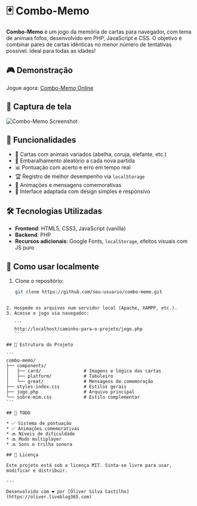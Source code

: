 # 🃏 Combo-Memo

**Combo-Memo** é um jogo da memória de cartas para navegador, com tema de animais fofos, desenvolvido em PHP, JavaScript e CSS. O objetivo é combinar pares de cartas idênticas no menor número de tentativas possível. Ideal para todas as idades!

## 🎮 Demonstração

Jogue agora: [Combo-Memo Online](https://oliver.liveblog365.com/jogos/combo-memo/jogo.php)

## 📸 Captura de tela

![Combo-Memo Screenshot](https://oliver.liveblog365.com/jogos/combo-memo/components/card/coruja.png)

## 🧩 Funcionalidades

- 🎴 Cartas com animais variados (abelha, coruja, elefante, etc.)
- 🔁 Embaralhamento aleatório a cada nova partida
- 📊 Pontuação com acerto e erro em tempo real
- 🏆 Registro de melhor desempenho via `localStorage`
- 🎉 Animações e mensagens comemorativas
- 🎨 Interface adaptada com design simples e responsivo

## 🛠️ Tecnologias Utilizadas

- **Frontend**: HTML5, CSS3, JavaScript (vanilla)
- **Backend**: PHP
- **Recursos adicionais**: Google Fonts, `localStorage`, efeitos visuais com JS puro

## 🚀 Como usar localmente

1. Clone o repositório:
   ```bash
   git clone https://github.com/seu-usuario/combo-memo.git
````

2. Hospede os arquivos num servidor local (Apache, XAMPP, etc.).
3. Acesse o jogo via navegador:

   ```
   http://localhost/caminho-para-o-projeto/jogo.php
   ```

## 📁 Estrutura do Projeto

```
combo-memo/
├── components/
│   ├── card/                # Imagens e lógica das cartas
│   ├── platform/            # Tabuleiro
│   └── great/               # Mensagens de comemoração
├── styles-index.css         # Estilos gerais
├── jogo.php                 # Arquivo principal
└── sobre-mim.css            # Estilo complementar
```

## 📌 TODO

* ✅ Sistema de pontuação
* ✅ Animações comemorativas
* 🔜 Níveis de dificuldade
* 🔜 Modo multiplayer
* 🔜 Sons e trilha sonora

## 📄 Licença

Este projeto está sob a licença MIT. Sinta-se livre para usar, modificar e distribuir.

---

Desenvolvido com ❤️ por [Óliver Silva Castilho](https://oliver.liveblog365.com)
